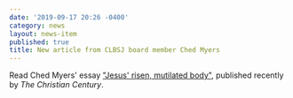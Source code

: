 ```yaml
---
date: '2019-09-17 20:26 -0400'
category: news
layout: news-item
published: true
title: New article from CLBSJ board member Ched Myers
---
```

Read Ched Myers' essay ["Jesus' risen, mutilated body"](https://www.christiancentury.org/article/critical-essay/jesus-risen-mutilated-body), published recently by _The Christian Century_. 
